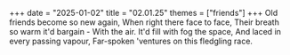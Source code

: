 +++
date = "2025-01-02"
title = "02.01.25"
themes = ["friends"]
+++
Old friends become so new again,
When right there face to face,
Their breath so warm it'd bargain -
With the air. It'd fill with fog the space,
And laced in every passing vapour,
Far-spoken 'ventures on this fledgling race.

